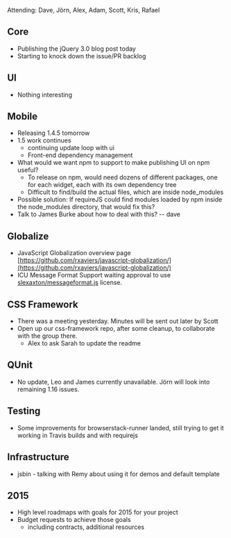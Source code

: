 Attending: Dave, Jörn, Alex, Adam, Scott, Kris, Rafael

## Core
* Publishing the jQuery 3.0 blog post today
* Starting to knock down the issue/PR backlog

## UI
* Nothing interesting

## Mobile
* Releasing 1.4.5 tomorrow
* 1.5 work continues
  * continuing update loop with ui
  * Front-end dependency management
* What would we want npm to support to make publishing UI on npm useful?
  * To release on npm, would need dozens of different packages, one for each widget, each with its own dependency tree
  * Difficult to find/build the actual files, which are inside node_modules
* Possible solution: If requireJS could find modules loaded by npm inside the node_modules directory, that would fix this?
* Talk to James Burke about how to deal with this? -- dave

## Globalize
* JavaScript Globalization overview page [https://github.com/rxaviers/javascript-globalization/](https://github.com/rxaviers/javascript-globalization/)
* ICU Message Format Support waiting approval to use [slexaxton/messageformat.js](https://github.com/SlexAxton/messageformat.js/) license.

## CSS Framework
* There was a meeting yesterday. Minutes will be sent out later by Scott
* Open up our css-framework repo, after some cleanup, to collaborate with the group there.
  * Alex to ask Sarah to update the readme

## QUnit
* No update, Leo and James currently unavailable. Jörn will look into remaining 1.16 issues.

## Testing
* Some improvements for browserstack-runner landed, still trying to get it working in Travis builds and with requirejs

## Infrastructure
* jsbin - talking with Remy about using it for demos and default template

## 2015
* High level roadmaps with goals for 2015 for your project
* Budget requests to achieve those goals
  * including contracts, additional resources
